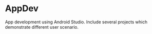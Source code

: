 # AppDev
App development using Android Studio. Include several projects which demonstrate different user scenario.

